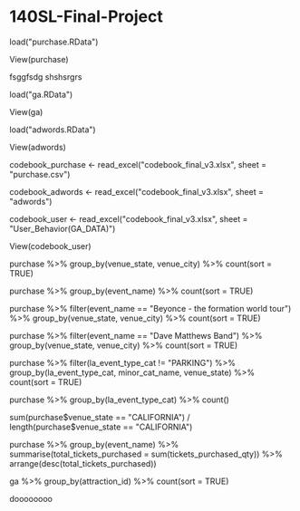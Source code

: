 # 140SL-Final-Project


load("purchase.RData")

View(purchase)


fsggfsdg
shshsrgrs

load("ga.RData")

View(ga)

load("adwords.RData")

View(adwords)

codebook_purchase <- read_excel("codebook_final_v3.xlsx", 
                                sheet = "purchase.csv")
                                
codebook_adwords <- read_excel("codebook_final_v3.xlsx", 
                               sheet = "adwords")
                               
codebook_user <- read_excel("codebook_final_v3.xlsx", 
                            sheet = "User_Behavior(GA_DATA)")
                            
View(codebook_user)

purchase %>% group_by(venue_state, venue_city) %>% count(sort = TRUE)


purchase %>% group_by(event_name) %>% count(sort = TRUE)


purchase %>% filter(event_name == "Beyonce - the formation world tour") %>%
  group_by(venue_state, venue_city) %>% count(sort = TRUE)
  

purchase %>% filter(event_name == "Dave Matthews Band") %>%
  group_by(venue_state, venue_city) %>% count(sort = TRUE)
  


purchase %>%  filter(la_event_type_cat != "PARKING") %>% group_by(la_event_type_cat, minor_cat_name, venue_state) %>% count(sort = TRUE)

purchase %>% group_by(la_event_type_cat) %>% count()

sum(purchase$venue_state == "CALIFORNIA") / length(purchase$venue_state == "CALIFORNIA")


purchase %>% group_by(event_name) %>% 
  summarise(total_tickets_purchased = sum(tickets_purchased_qty)) %>%
  arrange(desc(total_tickets_purchased))


ga %>% group_by(attraction_id) %>% count(sort = TRUE)

doooooooo
